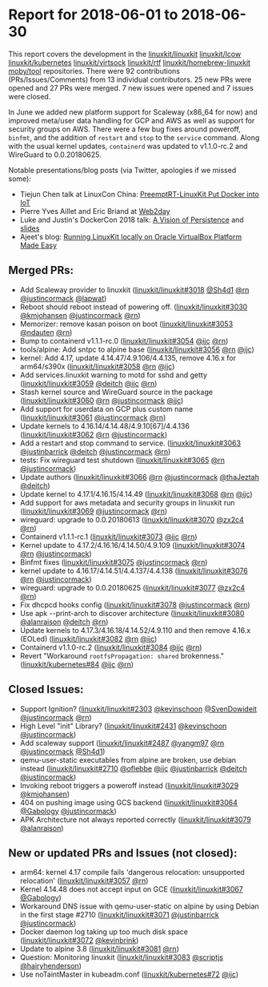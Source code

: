 # Report for 2018-06-01 to 2018-06-30

This report covers the development in the [linuxkit/linuxkit] [linuxkit/lcow] [linuxkit/kubernetes] [linuxkit/virtsock] [linuxkit/rtf] [linuxkit/homebrew-linuxkit] [moby/tool] repositories. There were 92 contributions (PRs/Issues/Comments) from 13 individual contributors. 25 new PRs were opened and 27 PRs were merged. 7 new issues were opened and 7 issues were closed.

In June we added new platform support for Scaleway (x86_64 for now) and improved meta/user data handling for GCP and AWS as well as support for security groups on AWS. There were a few bug fixes around poweroff, `binfmt`, and the addition of `restart` and `stop` to the `service` command. Along with the usual kernel updates, `containerd` was updated to v1.1.0-rc.2 and WireGuard to 0.0.20180625.

Notable presentations/blog posts (via Twitter, apologies if we missed some):
- Tiejun Chen talk at LinuxCon China: [PreemptRT-LinuxKit Put Docker into IoT](http://sched.co/ER9r)
- Pierre Yves Aillet and Eric Briand at [Web2day](https://twitter.com/ptibulle/status/1007164838420807680)
- Luke and Justin's DockerCon 2018 talk: [A Vision of Persistence](https://dockercon2018.hubs.vidyard.com/watch/RXqDAs344Xy2ruBqfppMnu) and [slides](https://www.slideshare.net/Docker/a-vision-of-persistence)
- Ajeet's blog: [Running LinuxKit locally on Oracle VirtualBox Platform Made Easy](https://collabnix.com/running-linuxkit-locally-on-oracle-virtualbox-platform-made-easy/)


## Merged PRs:

- Add Scaleway provider to linuxkit ([linuxkit/linuxkit#3018] [@Sh4d1] [@rn] [@justincormack] [@lapwat])
- Reboot should reboot instead of powering off. ([linuxkit/linuxkit#3030] [@kmjohansen] [@justincormack] [@rn])
- Memorizer: remove kasan poison on boot ([linuxkit/linuxkit#3053] [@ndauten] [@rn])
- Bump to containerd v1.1.1-rc.0 ([linuxkit/linuxkit#3054] [@ijc] [@rn])
- tools/alpine: Add sntpc to alpine base ([linuxkit/linuxkit#3056] [@rn] [@ijc])
- kernel: Add 4.17, update 4.14.47/4.9.106/4.4.135, remove 4.16.x for arm64/s390x ([linuxkit/linuxkit#3058] [@rn] [@ijc])
- Add services.linuxkit warning to motd for sshd and getty ([linuxkit/linuxkit#3059] [@deitch] [@ijc] [@rn])
- Stash kernel source and WireGuard source in the package ([linuxkit/linuxkit#3060] [@rn] [@justincormack] [@ijc])
- Add support for userdata on GCP plus custom name ([linuxkit/linuxkit#3061] [@justincormack] [@rn])
- Update kernels to 4.16.14/4.14.48/4.9.10[67]/4.4.136 ([linuxkit/linuxkit#3062] [@rn] [@justincormack])
- Add a restart and stop command to service. ([linuxkit/linuxkit#3063] [@justinbarrick] [@deitch] [@justincormack] [@rn])
- tests: Fix wireguard test shutdown ([linuxkit/linuxkit#3065] [@rn] [@justincormack])
- Update authors ([linuxkit/linuxkit#3066] [@rn] [@justincormack] [@thaJeztah] [@deitch])
- Update kernel to 4.17.1/4.16.15/4.14.49 ([linuxkit/linuxkit#3068] [@rn] [@ijc])
- Add support for aws metadata and security groups in linuxkit run ([linuxkit/linuxkit#3069] [@justincormack] [@rn])
- wireguard: upgrade to 0.0.20180613 ([linuxkit/linuxkit#3070] [@zx2c4] [@rn])
- Containerd v1.1.1-rc.1 ([linuxkit/linuxkit#3073] [@ijc] [@rn])
- Kernel update to 4.17.2/4.16.16/4.14.50/4.9.109 ([linuxkit/linuxkit#3074] [@rn] [@justincormack])
- Binfmt fixes ([linuxkit/linuxkit#3075] [@justincormack] [@rn])
- kernel update to 4.16.17/4.14.51/4.4.137/4.4.138 ([linuxkit/linuxkit#3076] [@rn] [@justincormack])
- wireguard: upgrade to 0.0.20180625 ([linuxkit/linuxkit#3077] [@zx2c4] [@rn])
- Fix dhcpcd hooks config ([linuxkit/linuxkit#3078] [@justincormack] [@rn])
- Use apk --print-arch to discover architecture ([linuxkit/linuxkit#3080] [@alanraison] [@deitch] [@rn])
- Update kernels to 4.17.3/4.16.18/4.14.52/4.9.110 and then remove 4.16.x (EOLed) ([linuxkit/linuxkit#3082] [@rn] [@ijc])
- Containerd v1.1.0-rc.2 ([linuxkit/linuxkit#3084] [@ijc] [@rn])
- Revert "Workaround `rootfsPropagation: shared` brokenness." ([linuxkit/kubernetes#84] [@ijc] [@rn])

## Closed Issues:

- Support Ignition? ([linuxkit/linuxkit#2303] [@kevinschoon] [@SvenDowideit] [@justincormack] [@rn])
- High Level "init" Library? ([linuxkit/linuxkit#2431] [@kevinschoon] [@justincormack])
- Add scaleway support ([linuxkit/linuxkit#2487] [@yangm97] [@rn] [@justincormack] [@Sh4d1])
- qemu-user-static executables from alpine are broken, use debian instead ([linuxkit/linuxkit#2710] [@oflebbe] [@ijc] [@justinbarrick] [@deitch] [@justincormack])
- Invoking reboot triggers a poweroff instead ([linuxkit/linuxkit#3029] [@kmjohansen])
- 404 on pushing image using GCS backend ([linuxkit/linuxkit#3064] [@Gabology] [@justincormack])
- APK Architecture not always reported correctly ([linuxkit/linuxkit#3079] [@alanraison])

## New or updated PRs and Issues (not closed):

- arm64: kernel 4.17 compile fails 'dangerous relocation: unsupported relocation' ([linuxkit/linuxkit#3057] [@rn])
- Kernel 4.14.48 does not accept input on GCE ([linuxkit/linuxkit#3067] [@Gabology])
- Workaround DNS issue with qemu-user-static on alpine by using Debian in the first stage #2710 ([linuxkit/linuxkit#3071] [@justinbarrick] [@justincormack])
- Docker daemon log taking up too much disk space ([linuxkit/linuxkit#3072] [@kevinbrink])
- Update to alpine 3.8 ([linuxkit/linuxkit#3081] [@rn])
- Question: Monitoring linuxkit  ([linuxkit/linuxkit#3083] [@scriptjs] [@hairyhenderson])
- Use noTaintMaster in kubeadm.conf ([linuxkit/kubernetes#72] [@ijc])

[linuxkit/linuxkit]: https://github.com/linuxkit/linuxkit
[linuxkit/lcow]: https://github.com/linuxkit/lcow
[linuxkit/kubernetes]: https://github.com/linuxkit/kubernetes
[linuxkit/virtsock]: https://github.com/linuxkit/virtsock
[linuxkit/rtf]: https://github.com/linuxkit/rtf
[linuxkit/homebrew-linuxkit]: https://github.com/linuxkit/homebrew-linuxkit
[moby/tool]: https://github.com/moby/tool
[linuxkit/kubernetes#84]: https://github.com/linuxkit/kubernetes/pull/84
[linuxkit/linuxkit#3018]: https://github.com/linuxkit/linuxkit/pull/3018
[linuxkit/linuxkit#3030]: https://github.com/linuxkit/linuxkit/pull/3030
[linuxkit/linuxkit#3053]: https://github.com/linuxkit/linuxkit/pull/3053
[linuxkit/linuxkit#3054]: https://github.com/linuxkit/linuxkit/pull/3054
[linuxkit/linuxkit#3055]: https://github.com/linuxkit/linuxkit/pull/3055
[linuxkit/linuxkit#3056]: https://github.com/linuxkit/linuxkit/pull/3056
[linuxkit/linuxkit#3058]: https://github.com/linuxkit/linuxkit/pull/3058
[linuxkit/linuxkit#3059]: https://github.com/linuxkit/linuxkit/pull/3059
[linuxkit/linuxkit#3060]: https://github.com/linuxkit/linuxkit/pull/3060
[linuxkit/linuxkit#3061]: https://github.com/linuxkit/linuxkit/pull/3061
[linuxkit/linuxkit#3062]: https://github.com/linuxkit/linuxkit/pull/3062
[linuxkit/linuxkit#3063]: https://github.com/linuxkit/linuxkit/pull/3063
[linuxkit/linuxkit#3065]: https://github.com/linuxkit/linuxkit/pull/3065
[linuxkit/linuxkit#3066]: https://github.com/linuxkit/linuxkit/pull/3066
[linuxkit/linuxkit#3068]: https://github.com/linuxkit/linuxkit/pull/3068
[linuxkit/linuxkit#3069]: https://github.com/linuxkit/linuxkit/pull/3069
[linuxkit/linuxkit#3070]: https://github.com/linuxkit/linuxkit/pull/3070
[linuxkit/linuxkit#3073]: https://github.com/linuxkit/linuxkit/pull/3073
[linuxkit/linuxkit#3074]: https://github.com/linuxkit/linuxkit/pull/3074
[linuxkit/linuxkit#3075]: https://github.com/linuxkit/linuxkit/pull/3075
[linuxkit/linuxkit#3076]: https://github.com/linuxkit/linuxkit/pull/3076
[linuxkit/linuxkit#3077]: https://github.com/linuxkit/linuxkit/pull/3077
[linuxkit/linuxkit#3078]: https://github.com/linuxkit/linuxkit/pull/3078
[linuxkit/linuxkit#3080]: https://github.com/linuxkit/linuxkit/pull/3080
[linuxkit/linuxkit#3082]: https://github.com/linuxkit/linuxkit/pull/3082
[linuxkit/linuxkit#3084]: https://github.com/linuxkit/linuxkit/pull/3084
[linuxkit/linuxkit#2303]: https://github.com/linuxkit/linuxkit/issues/2303
[linuxkit/linuxkit#2431]: https://github.com/linuxkit/linuxkit/issues/2431
[linuxkit/linuxkit#2487]: https://github.com/linuxkit/linuxkit/issues/2487
[linuxkit/linuxkit#2710]: https://github.com/linuxkit/linuxkit/issues/2710
[linuxkit/linuxkit#3029]: https://github.com/linuxkit/linuxkit/issues/3029
[linuxkit/linuxkit#3064]: https://github.com/linuxkit/linuxkit/issues/3064
[linuxkit/linuxkit#3079]: https://github.com/linuxkit/linuxkit/issues/3079
[linuxkit/kubernetes#72]: https://github.com/linuxkit/kubernetes/issues/72
[linuxkit/linuxkit#3057]: https://github.com/linuxkit/linuxkit/issues/3057
[linuxkit/linuxkit#3067]: https://github.com/linuxkit/linuxkit/issues/3067
[linuxkit/linuxkit#3071]: https://github.com/linuxkit/linuxkit/pull/3071
[linuxkit/linuxkit#3072]: https://github.com/linuxkit/linuxkit/issues/3072
[linuxkit/linuxkit#3081]: https://github.com/linuxkit/linuxkit/issues/3081
[linuxkit/linuxkit#3083]: https://github.com/linuxkit/linuxkit/issues/3083
[@riyazdf]: https://github.com/riyazdf
[@tippexs]: https://github.com/tippexs
[@yangm97]: https://github.com/yangm97
[@masterzen]: https://github.com/masterzen
[@djs55]: https://github.com/djs55
[@justincormack]: https://github.com/justincormack
[@scriptjs]: https://github.com/scriptjs
[@oflebbe]: https://github.com/oflebbe
[@rn]: https://github.com/rn
[@mat007]: https://github.com/mat007
[@SvenDowideit]: https://github.com/SvenDowideit
[@thaJeztah]: https://github.com/thaJeztah
[@Gabology]: https://github.com/Gabology
[@ndauten]: https://github.com/ndauten
[@lapwat]: https://github.com/lapwat
[@kmjohansen]: https://github.com/kmjohansen
[@kevinbrink]: https://github.com/kevinbrink
[@kevinschoon]: https://github.com/kevinschoon
[@zx2c4]: https://github.com/zx2c4
[@justinbarrick]: https://github.com/justinbarrick
[@ijc]: https://github.com/ijc
[@hairyhenderson]: https://github.com/hairyhenderson
[@acetcom]: https://github.com/acetcom
[@Sh4d1]: https://github.com/Sh4d1
[@razaborg]: https://github.com/razaborg
[@alanraison]: https://github.com/alanraison
[@deitch]: https://github.com/deitch
